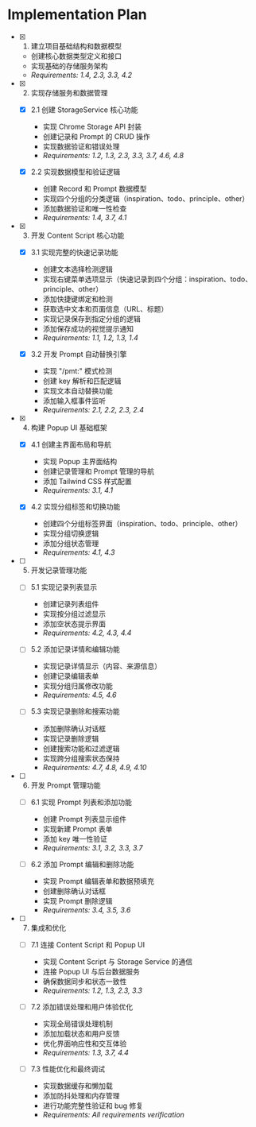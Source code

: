 # Implementation Plan

- [x] 1. 建立项目基础结构和数据模型

  - 创建核心数据类型定义和接口
  - 实现基础的存储服务架构
  - _Requirements: 1.4, 2.3, 3.3, 4.2_

- [x] 2. 实现存储服务和数据管理

  - [x] 2.1 创建 StorageService 核心功能

    - 实现 Chrome Storage API 封装
    - 创建记录和 Prompt 的 CRUD 操作
    - 实现数据验证和错误处理
    - _Requirements: 1.2, 1.3, 2.3, 3.3, 3.7, 4.6, 4.8_

  - [x] 2.2 实现数据模型和验证逻辑
    - 创建 Record 和 Prompt 数据模型
    - 实现四个分组的分类逻辑（inspiration、todo、principle、other）
    - 添加数据验证和唯一性检查
    - _Requirements: 1.4, 3.7, 4.1_

- [x] 3. 开发 Content Script 核心功能

  - [x] 3.1 实现完整的快速记录功能

    - 创建文本选择检测逻辑
    - 实现右键菜单选项显示（快速记录到四个分组：inspiration、todo、principle、other）
    - 添加快捷键绑定和检测
    - 获取选中文本和页面信息（URL、标题）
    - 实现记录保存到指定分组的逻辑
    - 添加保存成功的视觉提示通知
    - _Requirements: 1.1, 1.2, 1.3, 1.4_

  - [x] 3.2 开发 Prompt 自动替换引擎
    - 实现 "/pmt:" 模式检测
    - 创建 key 解析和匹配逻辑
    - 实现文本自动替换功能
    - 添加输入框事件监听
    - _Requirements: 2.1, 2.2, 2.3, 2.4_

- [x] 4. 构建 Popup UI 基础框架

  - [x] 4.1 创建主界面布局和导航

    - 实现 Popup 主界面结构
    - 创建记录管理和 Prompt 管理的导航
    - 添加 Tailwind CSS 样式配置
    - _Requirements: 3.1, 4.1_

  - [x] 4.2 实现分组标签和切换功能
    - 创建四个分组标签界面（inspiration、todo、principle、other）
    - 实现分组切换逻辑
    - 添加分组状态管理
    - _Requirements: 4.1, 4.3_

- [ ] 5. 开发记录管理功能

  - [ ] 5.1 实现记录列表显示

    - 创建记录列表组件
    - 实现按分组过滤显示
    - 添加空状态提示界面
    - _Requirements: 4.2, 4.3, 4.4_

  - [ ] 5.2 添加记录详情和编辑功能

    - 实现记录详情显示（内容、来源信息）
    - 创建记录编辑表单
    - 实现分组归属修改功能
    - _Requirements: 4.5, 4.6_

  - [ ] 5.3 实现记录删除和搜索功能
    - 添加删除确认对话框
    - 实现记录删除逻辑
    - 创建搜索功能和过滤逻辑
    - 实现跨分组搜索状态保持
    - _Requirements: 4.7, 4.8, 4.9, 4.10_

- [ ] 6. 开发 Prompt 管理功能

  - [ ] 6.1 实现 Prompt 列表和添加功能

    - 创建 Prompt 列表显示组件
    - 实现新建 Prompt 表单
    - 添加 key 唯一性验证
    - _Requirements: 3.1, 3.2, 3.3, 3.7_

  - [ ] 6.2 添加 Prompt 编辑和删除功能
    - 实现 Prompt 编辑表单和数据预填充
    - 创建删除确认对话框
    - 实现 Prompt 删除逻辑
    - _Requirements: 3.4, 3.5, 3.6_

- [ ] 7. 集成和优化

  - [ ] 7.1 连接 Content Script 和 Popup UI

    - 实现 Content Script 与 Storage Service 的通信
    - 连接 Popup UI 与后台数据服务
    - 确保数据同步和状态一致性
    - _Requirements: 1.2, 1.3, 2.3, 3.3_

  - [ ] 7.2 添加错误处理和用户体验优化

    - 实现全局错误处理机制
    - 添加加载状态和用户反馈
    - 优化界面响应性和交互体验
    - _Requirements: 1.3, 3.7, 4.4_

  - [ ] 7.3 性能优化和最终调试
    - 实现数据缓存和懒加载
    - 添加防抖处理和内存管理
    - 进行功能完整性验证和 bug 修复
    - _Requirements: All requirements verification_
